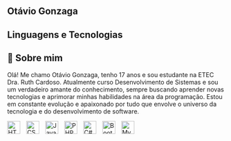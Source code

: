 ## Otávio Gonzaga

## Linguagens e Tecnologias

##   👋 Sobre mim


<p>
Olá! Me chamo Otávio Gonzaga, tenho 17 anos e sou estudante na ETEC Dra. Ruth Cardoso. Atualmente curso Desenvolvimento de Sistemas e sou um verdadeiro amante do conhecimento, sempre buscando aprender novas tecnologias e aprimorar minhas habilidades na área da programação. Estou em constante evolução e apaixonado por tudo que envolve o universo da tecnologia e do desenvolvimento de software.
</p>

<p>
  <img title="HTML5" width="30px" style="margin-right: 10px;" src="https://cdn.jsdelivr.net/gh/devicons/devicon@latest/icons/html5/html5-original-wordmark.svg" />
  <img title="CSS3" width="30px" style="margin-right: 10px;" src="https://cdn.jsdelivr.net/gh/devicons/devicon@latest/icons/css3/css3-original-wordmark.svg" />
  <img title="JavaScript" width="30px" style="margin-right: 10px;" src="https://cdn.jsdelivr.net/gh/devicons/devicon@latest/icons/javascript/javascript-original.svg" />
  <img title="PHP" width="30px" style="margin-right: 10px;" src="https://cdn.jsdelivr.net/gh/devicons/devicon@latest/icons/php/php-original.svg" />
  <img title="C#" width="30px" style="margin-right: 10px;" src="https://cdn.jsdelivr.net/gh/devicons/devicon@latest/icons/csharp/csharp-original.svg" />
  <img title="Bootstrap" width="30px" style="margin-right: 10px;" src="https://cdn.jsdelivr.net/gh/devicons/devicon@latest/icons/bootstrap/bootstrap-original.svg" />
  <img title="MySQL" width="30px" style="margin-right: 10px;" src="https://cdn.jsdelivr.net/gh/devicons/devicon@latest/icons/mysql/mysql-original-wordmark.svg" />
</p>
